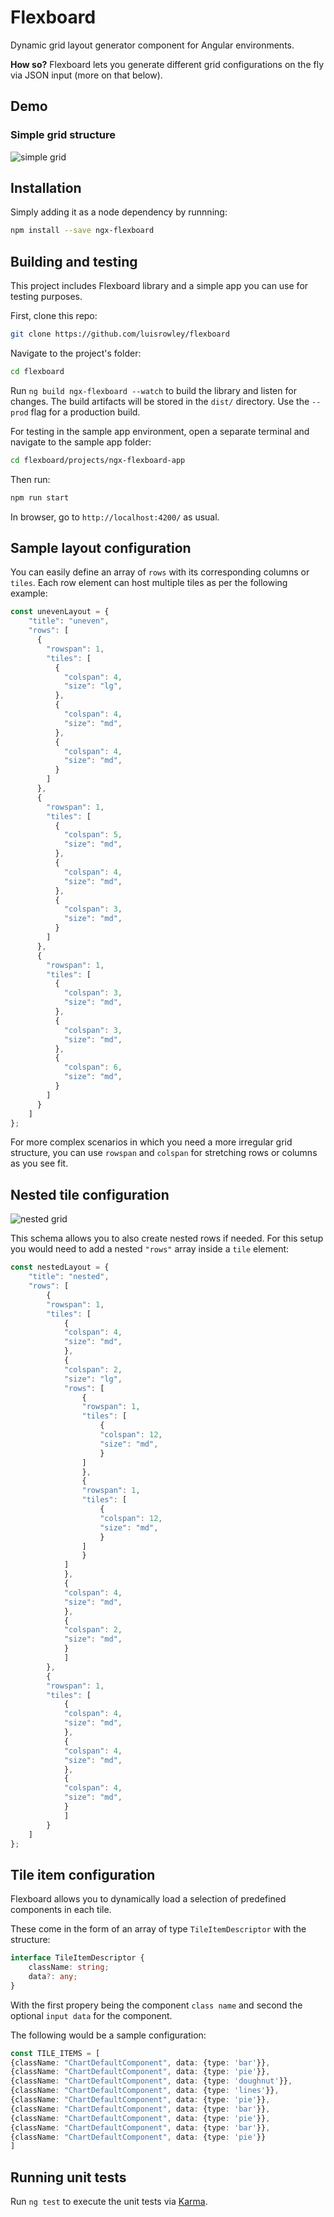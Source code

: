 # Flexboard

Dynamic grid layout generator component for Angular environments.

**How so?** Flexboard lets you generate different grid configurations on the fly via JSON input (more on that below).

## Demo

### Simple grid structure

![simple grid](projects/ngx-flexboard-app/src/assets/Flexboard-demo-beta-2.png)

## Installation

Simply adding it as a node dependency by runnning:

```bash
npm install --save ngx-flexboard
```

## Building and testing

This project includes Flexboard library and a simple app you can use for testing purposes. 

First, clone this repo:

```bash
git clone https://github.com/luisrowley/flexboard
```

Navigate to the project's folder:

```bash
cd flexboard
```

Run `ng build ngx-flexboard --watch` to build the library and listen for changes. The build artifacts will be stored in the `dist/` directory. Use the `--prod` flag for a production build.

For testing in the sample app environment, open a separate terminal and navigate to the sample app folder:

```bash
cd flexboard/projects/ngx-flexboard-app
```

Then run:

```bash
npm run start
```

In browser, go to `http://localhost:4200/` as usual.

## Sample layout configuration

You can easily define an array of `rows` with its corresponding columns or `tiles`. Each row element can host multiple tiles as per the following example:

```typescript
const unevenLayout = {
    "title": "uneven",
    "rows": [
      {
        "rowspan": 1,
        "tiles": [
          {
            "colspan": 4,
            "size": "lg",
          },
          {
            "colspan": 4,
            "size": "md",
          },
          {
            "colspan": 4,
            "size": "md",
          }
        ]
      },
      {
        "rowspan": 1,
        "tiles": [
          {
            "colspan": 5,
            "size": "md",
          },
          {
            "colspan": 4,
            "size": "md",
          },
          {
            "colspan": 3,
            "size": "md",
          }
        ]
      },
      {
        "rowspan": 1,
        "tiles": [
          {
            "colspan": 3,
            "size": "md",
          },
          {
            "colspan": 3,
            "size": "md",
          },
          {
            "colspan": 6,
            "size": "md",
          }
        ]
      }
    ]
};
```

For more complex scenarios in which you need a more irregular grid structure, you can use `rowspan` and `colspan` for stretching rows or columns as you see fit.


## Nested tile configuration

![nested grid](projects/ngx-flexboard-app/src/assets/Flexboard-demo-beta-3.png)

This schema allows you to also create nested rows if needed. For this setup you would need to add a nested `"rows"` array inside a `tile` element:

```typescript
const nestedLayout = {
    "title": "nested",
    "rows": [
        {
        "rowspan": 1,
        "tiles": [
            {
            "colspan": 4,
            "size": "md",
            },
            {
            "colspan": 2,
            "size": "lg",
            "rows": [
                {
                "rowspan": 1,
                "tiles": [
                    {
                    "colspan": 12,
                    "size": "md",
                    }
                ]
                },
                {
                "rowspan": 1,
                "tiles": [
                    {
                    "colspan": 12,
                    "size": "md",
                    }
                ]
                }
            ]
            },
            {
            "colspan": 4,
            "size": "md",
            },
            {
            "colspan": 2,
            "size": "md",
            }
            ]
        },
        {
        "rowspan": 1,
        "tiles": [
            {
            "colspan": 4,
            "size": "md",
            },
            {
            "colspan": 4,
            "size": "md",
            },
            {
            "colspan": 4,
            "size": "md",
            }
            ]
        }
    ]
};
```

## Tile item configuration

Flexboard allows you to dynamically load a selection of predefined components in each tile.

These come in the form of an array of type `TileItemDescriptor` with the structure:

```typescript
interface TileItemDescriptor {
    className: string;
    data?: any;
}
```

With the first propery being the component `class name` and second the optional `input data` for the component.

The following would be a sample configuration:

```typescript
const TILE_ITEMS = [
{className: "ChartDefaultComponent", data: {type: 'bar'}},
{className: "ChartDefaultComponent", data: {type: 'pie'}},
{className: "ChartDefaultComponent", data: {type: 'doughnut'}},
{className: "ChartDefaultComponent", data: {type: 'lines'}},
{className: "ChartDefaultComponent", data: {type: 'pie'}},
{className: "ChartDefaultComponent", data: {type: 'bar'}},
{className: "ChartDefaultComponent", data: {type: 'pie'}},
{className: "ChartDefaultComponent", data: {type: 'bar'}},
{className: "ChartDefaultComponent", data: {type: 'pie'}}
]
```

## Running unit tests

Run `ng test` to execute the unit tests via [Karma](https://karma-runner.github.io).



